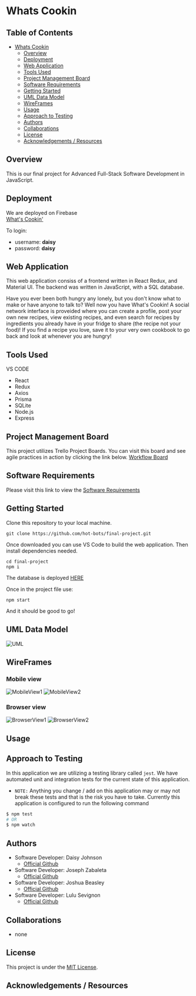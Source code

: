 # Whats Cookin

## Table of Contents
- [Whats Cookin](#whats-cookin)
    - [Overview](#overview)
    - [Deployment](#deployment)
    - [Web Application](#web-app)
    - [Tools Used](#tools-used)
    - [Project Management Board](#project-management-board)
    - [Software Requirements](#software-requirements)
    - [Getting Started](#installation)
    - [UML Data Model](#uml-data-model)
    - [WireFrames](#-WireFrames)
    - [Usage](#-Usage)
    - [Approach to Testing](#approach-to-testing)
    - [Authors](#authors)
    - [Collaborations](#collaborations)
    - [License](#license)
    - [Acknowledgements / Resources](#acknowledgements-/-resources)

## Overview
This is our final project for Advanced Full-Stack Software Development in JavaScript.

## Deployment
We are deployed on Firebase <br/>
[What's Cookin'](https://whatscookin-4fd17.web.app/)

To login:
- username: **daisy**
- password: **daisy**

## Web Application
This web application consiss of a frontend written in React Redux, and Material UI. The backend was written in JavaScript, with a SQL database.

Have you ever been both hungry any lonely, but you don't know what to make or have anyone to talk to? Well now you have What's Cookin! A social network interface is proveided where you can create a profile, post your own new recipes, view existing recipes, and even search for recipes by ingredients you already have in your fridge to share (the recipe not your food)! If you find a recipe you love, save it to your very own cookbook to go back and look at whenever you are hungry! 

## Tools Used
VS CODE
* React
* Redux
* Axios
* Prisma
* SQLite
* Node.js
* Express

## Project Management Board
This project utilizes Trello Project Boards. You can visit this board and see agile practices in action by clicking the link below.
[Workflow Board](https://trello.com/b/j1g0ZOAv/final-project)


## Software Requirements
Please visit this link to view the [Software Requirements](./requirements.md)


## Getting Started
Clone this repository to your local machine. <br/>
``` 
git clone https://github.com/hot-bots/final-project.git 
```

Once downloaded you can use VS Code to build the web application. Then install dependencies needed.
``` 
cd final-project
npm i
```
The database is deployed [HERE](https://fathomless-reaches-67036.herokuapp.com/api)

Once in the project file use:
```
npm start
```

And it should be good to go!

## UML Data Model
![UML](./src/assets/UML.png)

## WireFrames

### Mobile view
![MobileView1](./src/assets/mobile1.png)
![MobileView2](./src/assets/mobile2.png)

### Browser view
![BrowserView1](./src/assets/browser1.png)
![BrowserView2](./src/assets/browser2.png)

## Usage


## Approach to Testing
In this application we are utilizing a testing library called `jest`. We have automated unit and integration tests for the current state of this application.
- `NOTE:` Anything you change / add on this application may or may not break these tests and that is the risk you have to take.
Currently this application is configured to run the following command
```bash
$ npm test
# OR
$ npm watch
```

## Authors
- Software Developer: Daisy Johnson
    - [Official Github](https://github.com/daisyjanejohnson)
- Software Developer: Joseph Zabaleta
    - [Official Github](https://github.com/joseph-zabaleta)
- Software Developer: Joshua Beasley
    - [Official Github](https://github.com/beasleyDOTcom)
- Software Developer: Lulu Sevignon
    - [Official Github](https://github.com/luluse)

## Collaborations
- none

## License
This project is under the [MIT License](./LICENSE).

## Acknowledgements / Resources


